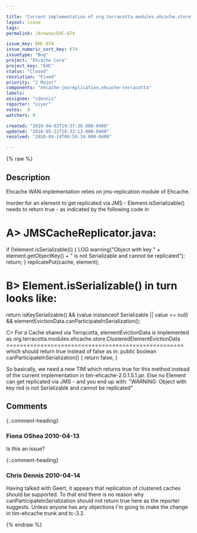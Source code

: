 ```yaml
---

title: "Current implementation of org.terracotta.modules.ehcache.store.ClusteredElementEvictionData breaks ehcache modules such as jms-replication."
layout: issue
tags: 
permalink: /browse/EHC-674

issue_key: EHC-674
issue_numeric_sort_key: 674
issuetype: "Bug"
project: "Ehcache Core"
project_key: "EHC"
status: "Closed"
resolution: "Fixed"
priority: "2 Major"
components: "ehcache-jmsreplication,ehcache-terracotta"
labels: 
assignee: "cdennis"
reporter: "siyer"
votes:  0
watchers: 0

created: "2010-04-03T19:37:30.000-0400"
updated: "2010-05-21T18:32:13.000-0400"
resolved: "2010-04-14T09:59:34.000-0400"

---
```




{% raw %}



## Description

<div markdown="1" class="description">

Ehcache WAN implementation relies on jms-replication module of Ehcache. 

Inorder for an element to get replicated via JMS - Element.isSerializable() needs to return true - as indicated by the following code in 

A> JMSCacheReplicator.java:
======================
if (!element.isSerializable()) {
     LOG.warning("Object with key " + element.getObjectKey() + " is not Serializable and cannot be replicated");
     return;
}
replicatePut(cache, element);


B> Element.isSerializable() in turn looks like:
================================
 return isKeySerializable()
            && (value instanceof Serializable || value == null)
            && elementEvictionData.canParticipateInSerialization();

C> For a Cache shared via Terracotta, elementEvictionData is implemented as org.terracotta.modules.ehcache.store.ClusteredElementEvictionData
                                                                                                                              ====================================================
which should return true instead of false as in:
 public boolean canParticipateInSerialization()
 {
     return false;
 }

So basically, we need a new TIM which returns true for this method instead of the current implementation in tim-ehcache-2.0.1.5.1.jar. Else no Element can get replicated via JMS - and you end up with:
"WARNING: Object with key red is not Serializable and cannot be replicated"









</div>

## Comments


{:.comment-heading}
### **Fiona OShea** <span class="date">2010-04-13</span>

<div markdown="1" class="comment">

Is this an issue?

</div>


{:.comment-heading}
### **Chris Dennis** <span class="date">2010-04-14</span>

<div markdown="1" class="comment">

Having talked with Geert, it appears that replication of clustered caches should be supported.  To that end there is no reason why canParticipateInSerialization should not return true here as the reporter suggests.  Unless anyone has any objections I'm going to make the change in tim-ehcache trunk and tc-3.2.

</div>



{% endraw %}
